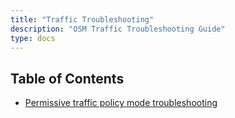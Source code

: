 ```yaml
---
title: "Traffic Troubleshooting"
description: "OSM Traffic Troubleshooting Guide"
type: docs
---
```


## Table of Contents
- [Permissive traffic policy mode troubleshooting](./permissive_traffic_policy_mode.md)